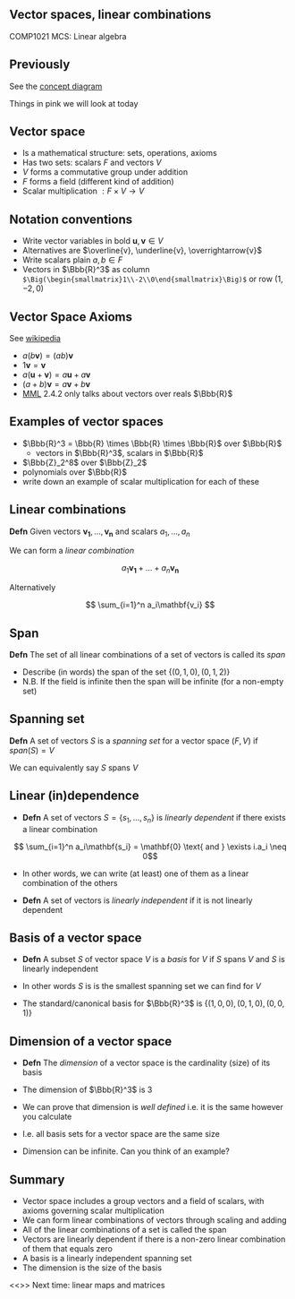 <!-- .slide: data-background="#6A246D" -->

## Vector spaces, linear combinations

COMP1021 MCS: Linear algebra


## Previously

See the [concept diagram](https://github.com/stevenaeola/linalg_lectures/blob/eda722174a07eaee5df5579226749d5d755a7e76/concepts.mmd)

Things in pink we will look at today

<!-- .slide: class="fragmented-lists" -->

## Vector space

- Is a mathematical structure: sets, operations, axioms
- Has two sets: scalars $F$ and vectors $V$
- $V$ forms a commutative group under addition
- $F$ forms a field (different kind of addition)
- Scalar multiplication $: F \times V \rightarrow V$


<!-- .slide: class="fragmented-lists" -->

## Notation conventions

- Write vector variables in bold $\mathbf{u},\mathbf{v} \in V$
- Alternatives are $\overline{v}, \underline{v}, \overrightarrow{v}$
- Write scalars plain $a,b \in F$
- Vectors in $\Bbb{R}^3$ as column `$\Big(\begin{smallmatrix}1\\-2\\0\end{smallmatrix}\Big)$` or row $(1,-2,0)$


<!-- .slide: class="fragmented-lists" -->

## Vector Space Axioms

See [wikipedia](https://en.wikipedia.org/wiki/Vector_space#Definition_and_basic_properties)

- $a(b\mathbf{v}) = (ab)\mathbf{v}$
- $1\mathbf{v} = \mathbf{v}$
- $a(\mathbf{u} + \mathbf{v}) = a\mathbf{u} + a\mathbf{v}$
- $(a + b)\mathbf{v} = a\mathbf{v} + b\mathbf{v}$
- [MML](https://mml-book.github.io/) 2.4.2 only talks about vectors over reals $\Bbb{R}$


## Examples of vector spaces

<!-- .slide: class="fragmented-lists" -->

- $\Bbb{R}^3 = \Bbb{R} \times \Bbb{R} \times \Bbb{R}$ over $\Bbb{R}$ 
  - vectors in $\Bbb{R}^3$, scalars in $\Bbb{R}$
- $\Bbb{Z}_2^8$ over $\Bbb{Z}_2$
- polynomials over $\Bbb{R}$
- write down an example of scalar multiplication for each of these


## Linear combinations

__Defn__ Given vectors $\mathbf{v_1}, \ldots ,\mathbf{v_n}$ and scalars $a_1, \ldots ,a_n$

We can form a _linear combination_

$$ a_1\mathbf{v_1} + \ldots + a_n\mathbf{v_n}$$

Alternatively

$$ \sum_{i=1}^n a_i\mathbf{v_i} $$



## Span

__Defn__ The set of all linear combinations of a set of vectors is called its _span_


- Describe (in words) the span of the set $\lbrace(0,1,0),(0,1,2)\rbrace$
- N.B. If the field is infinite then the span will be infinite (for a non-empty set)



## Spanning set

__Defn__ A set of vectors $S$ is a _spanning set_ for a vector space $(F,V)$ if $span(S)=V$

We can equivalently say $S$ spans $V$




## Linear (in)dependence

- __Defn__ A set of vectors $S=\lbrace s_1,\ldots,s_n\rbrace$ is _linearly dependent_ if there exists a linear combination

$$ \sum_{i=1}^n a_i\mathbf{s_i} = \mathbf{0} \text{ and } \exists i.a_i \neq 0$$

- In other words, we can write (at least) one of them as a linear combination of the others

- __Defn__ A set of vectors is _linearly independent_ if it is not linearly dependent




## Basis of a vector space

- __Defn__ A subset $S$ of vector space $V$ is a _basis_ for $V$ if $S$ spans $V$ and $S$ is linearly independent

- In other words $S$ is is the smallest spanning set we can find for $V$

- The standard/canonical basis for $\Bbb{R}^3$ is $\lbrace (1,0,0), (0,1,0), (0,0,1) \rbrace$




## Dimension of a vector space

- __Defn__ The _dimension_ of a vector space is the cardinality (size) of its basis

- The dimension of $\Bbb{R}^3$ is 3

- We can prove that dimension is _well defined_ i.e. it is the same however you calculate

- I.e. all basis sets for a vector space are the same size

- Dimension can be infinite. Can you think of an example?




## Summary

- Vector space includes a group vectors and a field of scalars, with axioms governing scalar multiplication
- We can form linear combinations of vectors through scaling and adding
- All of the linear combinations of a set is called the span
- Vectors are linearly dependent if there is a non-zero linear combination of them that equals zero
- A basis is a linearly independent spanning set
- The dimension is the size of the basis


<<<BLUESLIDE>>>
Next time: linear maps and matrices
